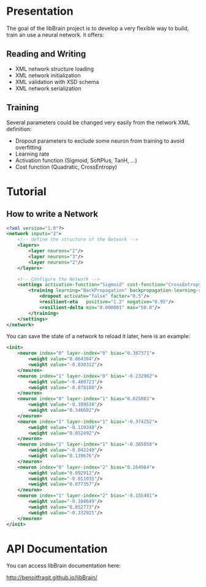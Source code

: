 Presentation
=================
The goal of the libBrain project is to develop a very flexible way to build, train an use a neural network.
it offers:

Reading and Writing
-------------------
* XML network structure loading
* XML network initialization
* XML validation with XSD schema
* XML network serialization

Training
--------
Several parameters could be changed very easily from the network XML definition:

* Dropout parameters to exclude some neuron from training to avoid overfitting
* Learning rate
* Activation function (Sigmoid, SoftPlus, TanH, ...)
* Cost function (Quadratic, CrossEntropy)

Tutorial
========

How to write a Network
-----------------------
```xml
<?xml version="1.0"?>
<network inputs="2">
    <!-- define the structure of the Network -->
    <layers>
        <layer neurons="2"/>
        <layer neurons="3"/>
        <layer neurons="2"/>
    </layers>

    <!-- Configure the Network -->
    <settings activation-function="Sigmoid" cost-function="CrossEntropy">
        <training learning="BackPropagation" backpropagation-learning-rate="1.2">
            <dropout activate="false" factor="0.5"/>
            <resilient-eta   positive="1.2" negative="0.95"/>
            <resilient-delta min="0.000001" max="50.0"/>
        </training>
    </settings>
</network>
```

You can save the state of a network to reload it later, here is an example:

```xml
<init>
    <neuron index="0" layer-index="0" bias="0.387371">
        <weight value="0.064384"/>
        <weight value="-0.030312"/>
    </neuron>
    <neuron index="1" layer-index="0" bias="-0.232962">
        <weight value="-0.480723"/>
        <weight value="-0.078180"/>
    </neuron>
    <neuron index="0" layer-index="1" bias="0.025801">
        <weight value="-0.399538"/>
        <weight value="0.346602"/>
    </neuron>
    <neuron index="1" layer-index="1" bias="-0.374252">
        <weight value="-0.119340"/>
        <weight value="0.052492"/>
    </neuron>
    <neuron index="2" layer-index="1" bias="-0.365058">
        <weight value="-0.042249"/>
        <weight value="0.139676"/>
    </neuron>
    <neuron index="0" layer-index="2" bias="0.164984">
        <weight value="0.092912"/>
        <weight value="-0.011035"/>
        <weight value="0.077357"/>
    </neuron>
    <neuron index="1" layer-index="2" bias="-0.155481">
        <weight value="-0.104649"/>
        <weight value="0.052773"/>
        <weight value="-0.332921"/>
    </neuron>
</init>
```

API Documentation
=================
You can access libBrain documentation here:

http://benoitfragit.github.io/libBrain/
